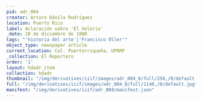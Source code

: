 ```yaml
---
pid: adr_004
creator: Arturo Dávila Rodríguez
location: Puerto Rico
label: Aclaración sobre 'El Velorio'
_date: 20 de diciembre de 1980
tags: "'historia del arte'|'Francisco Oller'"
object_type: newspaper article
current_location: Col. Puertorriqueña, UPRRP
_collection: El Reportero
order: '1'
layout: hdadr_item
collection: hdadr
thumbnail: "/img/derivatives/iiif/images/adr_004_0/full/250,/0/default.jpg"
full: "/img/derivatives/iiif/images/adr_004_0/full/1140,/0/default.jpg"
manifest: "/img/derivatives/iiif/adr_004/manifest.json"
---
```

